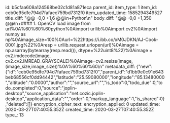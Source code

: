 id: b5cfaa608a124568be02c1d81a871eca
parent_id: 
item_type: 1
item_id: ceb0e95dfe794d7fafaec759bd7312f0
item_updated_time: 1585294349527
title_diff: "@@ -0,0 +1,6 @@\n+Python\n"
body_diff: "@@ -0,0 +1,350 @@\n+#### 1. OpenCV load image from url%0A%60%60%60python%0Aimport urllib%0Aimport cv2%0Aimport numpy as np%0Aimage_size=100%0Aurl=%22https://i.ibb.co/xM0JDKN/AJ-Cook-0001.jpg%22%0Aresp = urllib.request.urlopen(url)%0Aimage = np.asarray(bytearray(resp.read()), dtype=%22uint8%22)%0Aimage = cv2.imdecode(image, cv2.cv2.IMREAD_GRAYSCALE)%0Aimage=cv2.resize(image,(image_size,image_size))%0A%60%60%60\n"
metadata_diff: {"new":{"id":"ceb0e95dfe794d7fafaec759bd7312f0","parent_id":"d1bb9e0c91e643beb68556cf0dd94442","latitude":"25.59080000","longitude":"85.13480000","altitude":"0.0000","author":"","source_url":"","is_todo":0,"todo_due":0,"todo_completed":0,"source":"joplin-desktop","source_application":"net.cozic.joplin-desktop","application_data":"","order":0,"markup_language":1,"is_shared":0},"deleted":[]}
encryption_cipher_text: 
encryption_applied: 0
updated_time: 2020-03-27T07:40:55.352Z
created_time: 2020-03-27T07:40:55.352Z
type_: 13